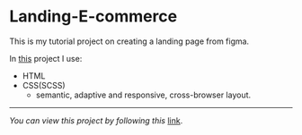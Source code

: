 # Landing-E-commerce

This is my tutorial project on creating a landing page from figma.  
  
In [this](https://tabachenkod.github.io/Landing-E-commerce/) project I use:
* HTML
* CSS(SCSS)
  * semantic, adaptive and responsive, cross-browser layout.
---
_You can view this project by following this_ [link](https://tabachenkod.github.io/Landing-E-commerce/).
